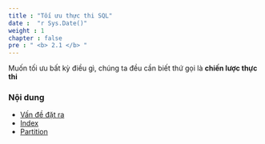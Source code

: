 ```yaml
---
title : "Tối ưu thực thi SQL"
date :  "r Sys.Date()" 
weight : 1 
chapter : false
pre : " <b> 2.1 </b> "
---
```


Muốn tối ưu bất kỳ điều gì, chúng ta đều cần biết thứ gọi là **chiến lược thực thi**


### Nội dung
  - [Vấn đề đặt ra](2.1.1-problems/)
  - [Index](2.1.2-index/)
  - [Partition](2.1.3-partition/)